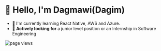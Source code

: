 # 👋 Hello, I'm Dagmawi(Dagim) 
- 📱 I'm currently learning React Native, AWS and Azure.
- 🐣 **Actively looking for** a junior level position or an Internship in Software Engineering

<!-- [![Dagmawi's wakatime stats](https://github-readme-stats.vercel.app/api/wakatime?username=dagmawidemissie17&layout=compact)](https://github.com/anuraghazra/github-readme-stats) -->

![page views](https://komarev.com/ghpvc/?username=dagmawidemissie17&label=visitors)

<!--
**dagmawidemissie17/dagmawidemissie17** is a ✨ _special_ ✨ repository because its `README.md` (this file) appears on your GitHub profile.


